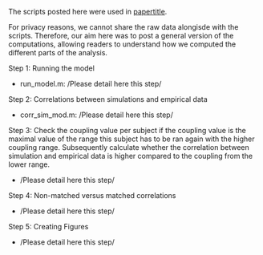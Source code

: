 The scripts posted here were used in [papertitle]().

For privacy reasons, we cannot share the raw data alongisde with the scripts. Therefore, our aim here was to post a general version of the computations, allowing readers to understand how we computed the different parts of the analysis.

Step 1: Running the model
- run_model.m: /Please detail here this step/

Step 2: Correlations between simulations and empirical data
- corr_sim_mod.m: /Please detail here this step/

Step 3: Check the coupling value per subject  if the coupling value is the maximal value of the range this subject has to be ran again with the higher coupling range. Subsequently calculate whether the correlation between simulation and empirical data is higher compared to the coupling from the lower range.
- /Please detail here this step/

Step 4: Non-matched versus matched correlations
- /Please detail here this step/

Step 5: Creating Figures
- /Please detail here this step/

